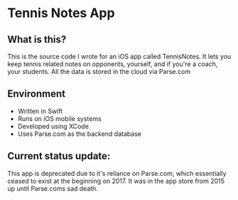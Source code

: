 # Tennis Notes App

## What is this?

This is the source code I wrote for an iOS app called TennisNotes. It lets you keep tennis related notes on opponents, yourself, and if you're
a coach, your students. All the data is stored in the cloud via Parse.com

## Environment

- Written in Swift
- Runs on iOS mobile systems
- Developed using XCode
- Uses Parse.com as the backend database

## Current status update:

This app is deprecated due to it's reliance on Parse.com, which essentially ceased to exist at the beginning on 2017. It was in
the app store from 2015 up until Parse.coms sad death.
